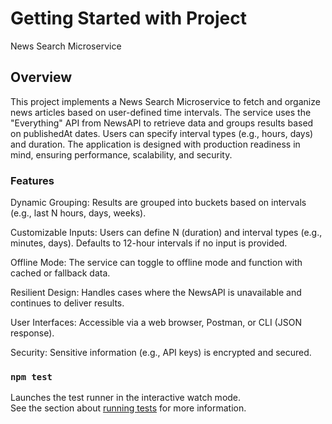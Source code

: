 # Getting Started with Project

News Search Microservice

## Overview

This project implements a News Search Microservice to fetch and organize news articles based on user-defined time intervals. The service uses the "Everything" API from NewsAPI to retrieve data and groups results based on publishedAt dates. Users can specify interval types (e.g., hours, days) and duration. The application is designed with production readiness in mind, ensuring performance, scalability, and security.

### Features

Dynamic Grouping: Results are grouped into buckets based on intervals (e.g., last N hours, days, weeks).

Customizable Inputs: Users can define N (duration) and interval types (e.g., minutes, days). Defaults to 12-hour intervals if no input is provided.

Offline Mode: The service can toggle to offline mode and function with cached or fallback data.

Resilient Design: Handles cases where the NewsAPI is unavailable and continues to deliver results.

User Interfaces: Accessible via a web browser, Postman, or CLI (JSON response).

Security: Sensitive information (e.g., API keys) is encrypted and secured.

### `npm test`

Launches the test runner in the interactive watch mode.\
See the section about [running tests](https://facebook.github.io/create-react-app/docs/running-tests) for more information.

